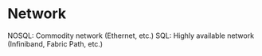 # Network

NOSQL: Commodity network (Ethernet, etc.)
SQL: Highly available network (Infiniband, Fabric Path, etc.)